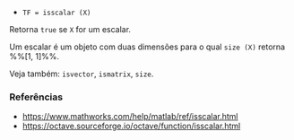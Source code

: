 - `TF = isscalar (X)`

Retorna `true` se `X` for um escalar.

Um escalar é um objeto com duas dimensões para o qual `size (X)` retorna %%[1,
1]%%.

Veja também: `isvector`, `ismatrix`, `size`.

### Referências

- https://www.mathworks.com/help/matlab/ref/isscalar.html
- https://octave.sourceforge.io/octave/function/isscalar.html
